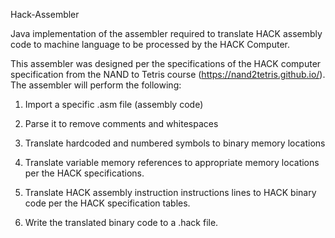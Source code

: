 Hack-Assembler 

Java implementation of the assembler required to translate HACK assembly code to machine language to be processed by the HACK Computer.  

This assembler was designed per the specifications of the HACK computer specification from the NAND to Tetris course (https://nand2tetris.github.io/). The assembler will perform the following: 

1. Import a specific .asm file (assembly code) 

2. Parse it to remove comments and whitespaces 

3. Translate hardcoded and numbered symbols to binary memory locations 

4. Translate variable memory references to appropriate memory locations per the HACK specifications.  

5. Translate HACK assembly instruction instructions lines to HACK binary code per the HACK specification tables. 

6. Write the translated binary code to a .hack file. 

 

